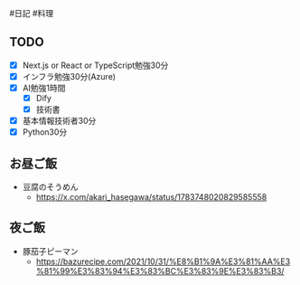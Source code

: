 #日記 #料理 

## TODO
- [x] Next.js or React or TypeScript勉強30分
- [x] インフラ勉強30分(Azure)
- [x] AI勉強1時間
	- [x] Dify
	- [x] 技術書
- [x] 基本情報技術者30分
- [x] Python30分
## お昼ご飯
- 豆腐のそうめん
	- https://x.com/akari_hasegawa/status/1783748020829585558

## 夜ご飯
- 豚茄子ピーマン
	- https://bazurecipe.com/2021/10/31/%E8%B1%9A%E3%81%AA%E3%81%99%E3%83%94%E3%83%BC%E3%83%9E%E3%83%B3/